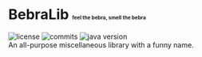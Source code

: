 <h1>BebraLib <span style="font-size: x-small; ">feel the bebra, smell the bebra</span></h1>
<img src="https://img.shields.io/badge/license-WTFPL_v2-FFFFFF" alt="license">
<img src="https://img.shields.io/github/commit-activity/t/rusnuker/bebralib?color=0000FF" alt="commits">
<img src="https://img.shields.io/badge/java-1.8-FF0000" alt="java version"><br>
An all-purpose miscellaneous library with a funny name.